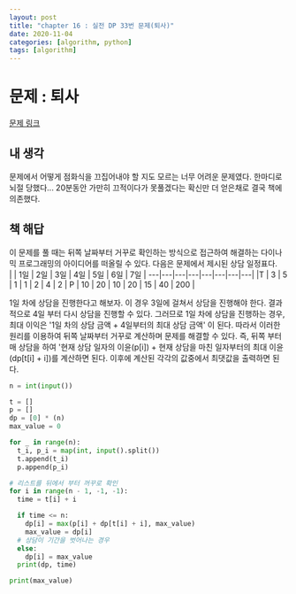 ```yaml
---
layout: post
title: "chapter 16 : 실전 DP 33번 문제(퇴사)"
date: 2020-11-04
categories: [algorithm, python]
tags: [algorithm]
---
```

# 문제 : 퇴사
[문제 링크](https://www.acmicpc.net/problem/14501)

## 내 생각
문제에서 어떻게 점화식을 끄집어내야 할 지도 모르는 너무 어려운 문제였다. 한마디로 뇌절 당했다... 20분동안 가만히 끄적이다가 못풀겠다는 확신만 더 얻은채로 결국 책에 의존했다.   

## 책 해답
이 문제를 풀 때는 뒤쪽 날짜부터 거꾸로 확인하는 방식으로 접근하여 해결하는 다이나믹 프로그래밍의 아이디어를 떠올릴 수 있다. 다음은 문제에서 제시된 상담 일정표다.   
|   | 1일 | 2일 | 3일 | 4일 | 5일 | 6일 | 7일 |
---|---|---|---|---|---|---|---| 
|T | 3 | 5 | 1 | 1 | 2 | 4 | 2 |
P | 10 | 20 | 10 | 20 | 15 | 40 | 200 |  

1일 차에 상담을 진행한다고 해보자. 이 경우 3일에 걸쳐서 상담을 진행해야 한다. 결과적으로 4일 부터 다시 상담을 진행할 수 있다. 그러므로 1일 차에 상담을 진행하는 경우, 최대 이익은 '1일 차의 상담 금액 + 4일부터의 최대 상담 금액' 이 된다. 따라서 이러한 원리를 이용하여 뒤쪽 날짜부터 거꾸로 계산하며 문제를 해결할 수 있다. 즉, 뒤쪽 부터 매 상담을 하여 '현재 상담 일자의 이윤(p[i]) + 현재 상담을 마친 일자부터의 최대 이윤(dp[t[i] + i])를 계산하면 된다. 이후에 계산된 각각의 값중에서 최댓값을 출력하면 된다.
```python
n = int(input())

t = []
p = []
dp = [0] * (n)
max_value = 0

for _ in range(n):
  t_i, p_i = map(int, input().split())
  t.append(t_i)
  p.append(p_i)

# 리스트를 뒤에서 부터 꺼꾸로 확인
for i in range(n - 1, -1, -1):
  time = t[i] + i

  if time <= n:
    dp[i] = max(p[i] + dp[t[i] + i], max_value)
    max_value = dp[i]
  # 상담이 기간을 벗어나는 경우
  else:
    dp[i] = max_value
  print(dp, time)

print(max_value)
```

